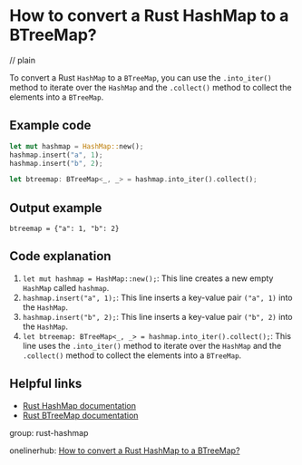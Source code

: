 # How to convert a Rust HashMap to a BTreeMap?
// plain

To convert a Rust `HashMap` to a `BTreeMap`, you can use the `.into_iter()` method to iterate over the `HashMap` and the `.collect()` method to collect the elements into a `BTreeMap`.

## Example code

```rust
let mut hashmap = HashMap::new();
hashmap.insert("a", 1);
hashmap.insert("b", 2);

let btreemap: BTreeMap<_, _> = hashmap.into_iter().collect();
```

## Output example

```
btreemap = {"a": 1, "b": 2}
```

## Code explanation


1. `let mut hashmap = HashMap::new();`: This line creates a new empty `HashMap` called `hashmap`.
2. `hashmap.insert("a", 1);`: This line inserts a key-value pair `("a", 1)` into the `HashMap`.
3. `hashmap.insert("b", 2);`: This line inserts a key-value pair `("b", 2)` into the `HashMap`.
4. `let btreemap: BTreeMap<_, _> = hashmap.into_iter().collect();`: This line uses the `.into_iter()` method to iterate over the `HashMap` and the `.collect()` method to collect the elements into a `BTreeMap`.

## Helpful links

- [Rust HashMap documentation](https://doc.rust-lang.org/std/collections/struct.HashMap.html)
- [Rust BTreeMap documentation](https://doc.rust-lang.org/std/collections/struct.BTreeMap.html)

group: rust-hashmap

onelinerhub: [How to convert a Rust HashMap to a BTreeMap?](https://onelinerhub.com/rust/how-to-convert-a-rust-hashmap-to-a-btreemap)